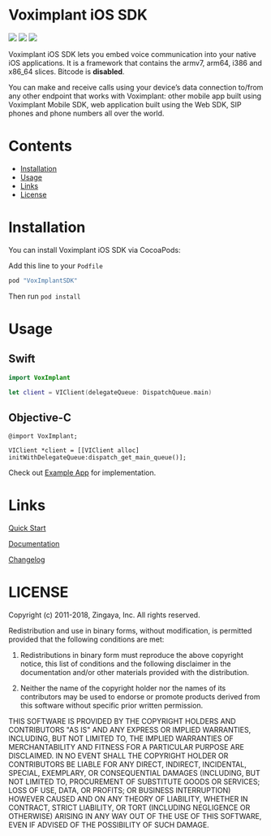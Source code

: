 # Voximplant iOS SDK

![](https://img.shields.io/cocoapods/v/VoxImplantSDK.svg?maxAge=100) ![](https://img.shields.io/cocoapods/dw/VoxImplantSDK.svg?maxAge=100)
![](https://img.shields.io/cocoapods/l/VoxImplantSDK.svg?maxAge=100)

Voximplant iOS SDK lets you embed voice communication into your native iOS applications. It is a framework
that contains the armv7, arm64, i386 and x86_64 slices.
Bitcode is __disabled__.

You can make and receive calls using your device’s data connection to/from any other endpoint that works with Voximplant: other mobile app built using Voximplant Mobile SDK, web application built using the Web SDK, SIP phones and phone numbers all over the world.

# Contents

- [Installation](#installation)
- [Usage](#usage)
- [Links](#links)
- [License](#LICENSE)

# Installation

You can install Voximplant iOS SDK via CocoaPods:

Add this line to your `Podfile`
```ruby
pod "VoxImplantSDK"
```

Then run `pod install`

# Usage

## Swift
```swift
import VoxImplant

let client = VIClient(delegateQueue: DispatchQueue.main)
```

## Objective-C
```objc
@import VoxImplant;

VIClient *client = [[VIClient alloc] initWithDelegateQueue:dispatch_get_main_queue()];
```

Check out [Example App](https://github.com/voximplant/ios-sdk-swift-demo) for implementation.

# Links

[Quick Start](http://voximplant.com/docs/quickstart/25/using-ios-sdk/)

[Documentation](http://voximplant.com/docs/references/mobilesdk/ios/)

[Changelog](http://voximplant.com/docs/references/mobilesdk/ios/changelog/index.html)

# LICENSE

Copyright (c) 2011-2018, Zingaya, Inc.
All rights reserved.

Redistribution and use in binary forms, without modification, is permitted provided that the following conditions are met:

1. Redistributions in binary form must reproduce the above copyright notice, this list of conditions and the following disclaimer in the documentation and/or other materials provided with the distribution.

2. Neither the name of the copyright holder nor the names of its contributors may be used to endorse or promote products derived from this software without specific prior written permission.

THIS SOFTWARE IS PROVIDED BY THE COPYRIGHT HOLDERS AND CONTRIBUTORS "AS IS" AND ANY EXPRESS OR IMPLIED WARRANTIES, INCLUDING, BUT NOT LIMITED TO, THE IMPLIED WARRANTIES OF MERCHANTABILITY AND FITNESS FOR A PARTICULAR PURPOSE ARE DISCLAIMED. IN NO EVENT SHALL THE COPYRIGHT HOLDER OR CONTRIBUTORS BE LIABLE FOR ANY DIRECT, INDIRECT, INCIDENTAL, SPECIAL, EXEMPLARY, OR CONSEQUENTIAL DAMAGES (INCLUDING, BUT NOT LIMITED TO, PROCUREMENT OF SUBSTITUTE GOODS OR SERVICES; LOSS OF USE, DATA, OR PROFITS; OR BUSINESS INTERRUPTION) HOWEVER CAUSED AND ON ANY THEORY OF LIABILITY, WHETHER IN CONTRACT, STRICT LIABILITY, OR TORT (INCLUDING NEGLIGENCE OR OTHERWISE) ARISING IN ANY WAY OUT OF THE USE OF THIS SOFTWARE, EVEN IF ADVISED OF THE POSSIBILITY OF SUCH DAMAGE.
